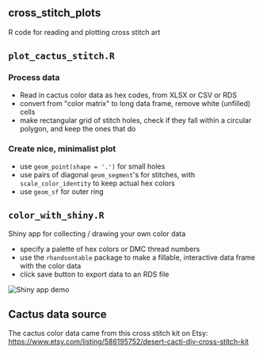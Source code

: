 ## cross_stitch_plots

R code for reading and plotting cross stitch art

## `plot_cactus_stitch.R`

### Process data
- Read in cactus color data as hex codes, from XLSX or CSV or RDS
- convert from "color matrix" to long data frame, remove white (unfilled) cells
- make rectangular grid of stitch holes, check if they fall within a circular polygon, and keep the ones that do

### Create nice, minimalist plot 
- use `geom_point(shape = '.')` for small holes 
- use pairs of diagonal `geom_segment`'s for stitches, with `scale_color_identity` to keep actual hex colors
- use `geom_sf` for outer ring

## `color_with_shiny.R`

Shiny app for collecting / drawing your own color data
- specify a palette of hex colors or DMC thread numbers
- use the `rhandsontable` package to make a fillable, interactive data frame with the color data
- click save button to export data to an RDS file

![Shiny app demo]('./shiny_app_demo.gif')

## Cactus data source

The cactus color data came from this cross stitch kit on Etsy: https://www.etsy.com/listing/586195752/desert-cacti-diy-cross-stitch-kit